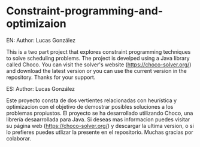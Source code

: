 # Constraint-programming-and-optimizaion

EN:
Author: Lucas González 

This is a two part project that explores constraint programming techniques to solve scheduling problems. The project is develped using a Java library called Choco.
You can visit the solver's website (https://choco-solver.org/) and download the latest version or you can use the current version in the repository.
Thanks for your support.

ES:
Author: Lucas González

Este proyecto consta de dos vertientes relacionadas con heurística y optimizacion con el objetivo de demostrar posibles soluciones a los problemas propiustos. El proyecto se ha desarrollado utilizando Choco, una librería desaarrollada para Java.
Si deseas mas informacion puedes visitar su página web (https://choco-solver.org/) y descargar la ultima version, o si lo prefieres puedes utlizar la presente en el repositorio.
Muchas gracias por colaborar.
